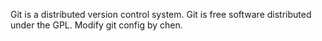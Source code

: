 Git is a distributed version control system.
Git is free software distributed under the GPL.
Modify git config by chen.